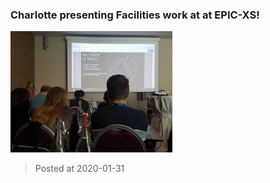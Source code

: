 ### Charlotte presenting Facilities work at at EPIC-XS!  
![image](./images/news_20200131.jpg)

> Posted at 2020-01-31




